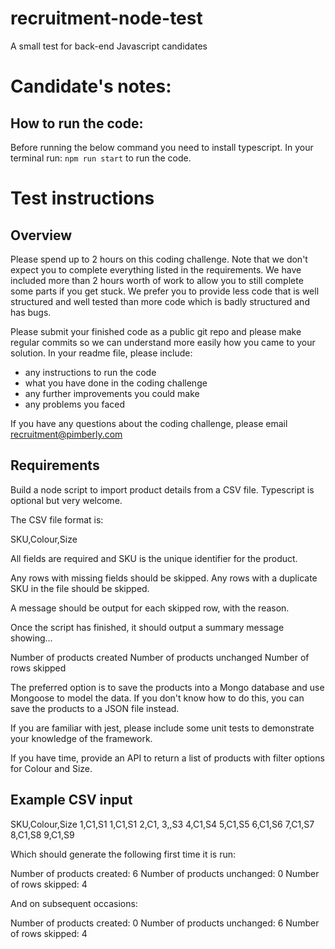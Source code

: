 # recruitment-node-test
A small test for back-end Javascript candidates

# Candidate's notes: 

## How to run the code:

Before running the below command you need to install typescript.
In your terminal run: `npm run start` to run the code.

# Test instructions
## Overview

Please spend up to 2 hours on this coding challenge. Note that we don't expect you to complete everything listed in the requirements. We have included more than 2 hours worth of work to allow you to still complete some parts if you get stuck. We prefer you to provide less code that is well structured and well tested than more code which is badly structured and has bugs. 

Please submit your finished code as a public git repo and please make regular commits so we can understand more easily how you came to your solution. In your readme file, please include: 

- any instructions to run the code
- what you have done in the coding challenge
- any further improvements you could make
- any problems you faced

If you have any questions about the coding challenge, please email recruitment@pimberly.com

## Requirements

Build a node script to import product details from a CSV file. Typescript is optional but very welcome. 

The CSV file format is:

SKU,Colour,Size

All fields are required and SKU is the unique identifier for the product. 

Any rows with missing fields should be skipped. Any rows with a duplicate SKU in the file should be skipped.

A message should be output for each skipped row, with the reason. 

Once the script has finished, it should output a summary message showing... 

Number of products created
Number of products unchanged
Number of rows skipped

The preferred option is to save the products into a Mongo database and use Mongoose to model the data. If you don't know how to do this, you can save the products to a JSON file instead.

If you are familiar with jest, please include some unit tests to demonstrate your knowledge of the framework.

If you have time, provide an API to return a list of products with filter options for Colour and Size. 

## Example CSV input

SKU,Colour,Size
1,C1,S1
1,C1,S1
2,C1,
3,,S3
4,C1,S4
5,C1,S5
6,C1,S6
7,C1,S7
8,C1,S8
9,C1,S9
 
Which should generate the following first time it is run:

Number of products created: 6
Number of products unchanged: 0
Number of rows skipped: 4

And on subsequent occasions:

Number of products created: 0
Number of products unchanged: 6
Number of rows skipped: 4
